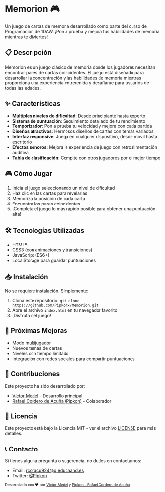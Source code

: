 # Memorion 🎮

Un juego de cartas de memoria desarrollado como parte del curso de Programación de 1DAW. ¡Pon a prueba y mejora tus habilidades de memoria mientras te diviertes!

## 📋 Descripción
Memorion es un juego clásico de memoria donde los jugadores necesitan encontrar pares de cartas coincidentes. El juego está diseñado para desarrollar la concentración y las habilidades de memoria mientras proporciona una experiencia entretenida y desafiante para usuarios de todas las edades.

## ✨ Características
- **Múltiples niveles de dificultad**: Desde principiante hasta experto
- **Sistema de puntuación**: Seguimiento detallado de tu rendimiento
- **Temporizador**: Pon a prueba tu velocidad y mejora con cada partida
- **Diseños atractivos**: Hermosos diseños de cartas con temas variados
- **Interfaz responsive**: Juega en cualquier dispositivo, desde móvil hasta escritorio
- **Efectos sonoros**: Mejora la experiencia de juego con retroalimentación auditiva
- **Tabla de clasificación**: Compite con otros jugadores por el mejor tiempo

## 🎮 Cómo Jugar
1. Inicia el juego seleccionando un nivel de dificultad
2. Haz clic en las cartas para revelarlas
3. Memoriza la posición de cada carta
4. Encuentra los pares coincidentes
5. ¡Completa el juego lo más rápido posible para obtener una puntuación alta!

## 🛠️ Tecnologías Utilizadas
- HTML5
- CSS3 (con animaciones y transiciones)
- JavaScript (ES6+)
- LocalStorage para guardar puntuaciones

## 📥 Instalación
No se requiere instalación. Simplemente:
1. Clona este repositorio: `git clone https://github.com/Pipkonx/Memorion.git`
2. Abre el archivo `index.html` en tu navegador favorito
3. ¡Disfruta del juego!

## 🚀 Próximas Mejoras
- Modo multijugador
- Nuevos temas de cartas
- Niveles con tiempo limitado
- Integración con redes sociales para compartir puntuaciones

## 👥 Contribuciones
Este proyecto ha sido desarrollado por:
- [Víctor Medel](https://github.com/VictorMedel06) - Desarrollo principal
- [Rafael Cordero de Acuña (Pipkon)](https://www.linkedin.com/in/rafael-c-b69b85292/) - Colaborador

## 📄 Licencia
Este proyecto está bajo la Licencia MIT - ver el archivo [LICENSE](LICENSE) para más detalles.

## 📞 Contacto
Si tienes alguna pregunta o sugerencia, no dudes en contactarnos:
- Email: [rcoracu924@g.educaand.es](mailto:rcoracu924@g.educaand.es)
- Twitter: [@Pipkon](https://x.com/rafacrdr0)

<sub>Desarrollado con ❤️ por [Víctor Medel](https://github.com/VictorMedel06) y [Pipkon - Rafael Cordero de Acuña](https://www.linkedin.com/in/rafael-c-b69b85292/)</sub>
